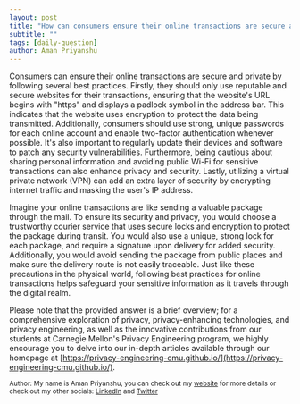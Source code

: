 ```yaml
---
layout: post
title: "How can consumers ensure their online transactions are secure and private?"
subtitle: ""
tags: [daily-question]
author: Aman Priyanshu
---
```


Consumers can ensure their online transactions are secure and private by following several best practices. Firstly, they should only use reputable and secure websites for their transactions, ensuring that the website's URL begins with "https" and displays a padlock symbol in the address bar. This indicates that the website uses encryption to protect the data being transmitted. Additionally, consumers should use strong, unique passwords for each online account and enable two-factor authentication whenever possible. It's also important to regularly update their devices and software to patch any security vulnerabilities. Furthermore, being cautious about sharing personal information and avoiding public Wi-Fi for sensitive transactions can also enhance privacy and security. Lastly, utilizing a virtual private network (VPN) can add an extra layer of security by encrypting internet traffic and masking the user's IP address.

Imagine your online transactions are like sending a valuable package through the mail. To ensure its security and privacy, you would choose a trustworthy courier service that uses secure locks and encryption to protect the package during transit. You would also use a unique, strong lock for each package, and require a signature upon delivery for added security. Additionally, you would avoid sending the package from public places and make sure the delivery route is not easily traceable. Just like these precautions in the physical world, following best practices for online transactions helps safeguard your sensitive information as it travels through the digital realm.

Please note that the provided answer is a brief overview; for a comprehensive exploration of privacy, privacy-enhancing technologies, and privacy engineering, as well as the innovative contributions from our students at Carnegie Mellon's Privacy Engineering program, we highly encourage you to delve into our in-depth articles available through our homepage at [https://privacy-engineering-cmu.github.io/](https://privacy-engineering-cmu.github.io/).

<small>Author: My name is Aman Priyanshu, you can check out my [website](https://amanpriyanshu.github.io/) for more details or check out my other socials: [LinkedIn](https://www.linkedin.com/in/aman-priyanshu/) and [Twitter](https://twitter.com/AmanPriyanshu6)</small>
